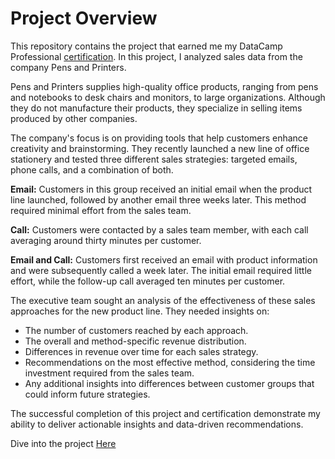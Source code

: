 # Project Overview

This repository contains the project that earned me my DataCamp Professional [certification](https://www.datacamp.com/certificate/DA0028934332278). In this project, I analyzed sales data from the company Pens and Printers.

Pens and Printers supplies high-quality office products, ranging from pens and notebooks to desk chairs and monitors, to large organizations. Although they do not manufacture their products, they specialize in selling items produced by other companies.

The company's focus is on providing tools that help customers enhance creativity and brainstorming. They recently launched a new line of office stationery and tested three different sales strategies: targeted emails, phone calls, and a combination of both.

**Email:** Customers in this group received an initial email when the product line launched, followed by another email three weeks later. This method required minimal effort from the sales team.

**Call:** Customers were contacted by a sales team member, with each call averaging around thirty minutes per customer.

**Email and Call:** Customers first received an email with product information and were subsequently called a week later. The initial email required little effort, while the follow-up call averaged ten minutes per customer.

The executive team sought an analysis of the effectiveness of these sales approaches for the new product line. They needed insights on:

- The number of customers reached by each approach.
- The overall and method-specific revenue distribution.
- Differences in revenue over time for each sales strategy.
- Recommendations on the most effective method, considering the time investment required from the sales team.
- Any additional insights into differences between customer groups that could inform future strategies.

The successful completion of this project and certification demonstrate my ability to deliver actionable insights and data-driven recommendations.


Dive into the project [Here](https://www.datacamp.com/datalab/w/5d2c407f-92c7-42e7-9f37-dd0a9b6f6df0/)
<!-- ## View the presentation slides for the executive team [Here](https://github.com/JachimmaChristian/Product-Sales-Analysis-with-Python/blob/main/PRACTICAL%20EXAM%20PRESENTATION%20-%20Christian%20Jachimma%20%20Christian.pdf) -->
